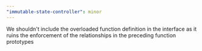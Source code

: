 ```yaml
---
"immutable-state-controller": minor
---
```


We shouldn't include the overloaded function definition in the interface as it ruins the enforcement of the relationships in the preceding function prototypes
